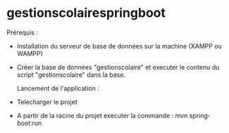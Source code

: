 # gestionscolairespringboot


  Prérequis :
- Installation du serveur de base de données sur la machine (XAMPP ou WAMPP)
- Créer la base de données "gestionscolaire" et executer le contenu du script "gestionscolaire" dans la base.


  Lancement de l'application :
- Telecharger le projet
- A partir de la racine du projet executer la commande : mvn spring-boot:run
